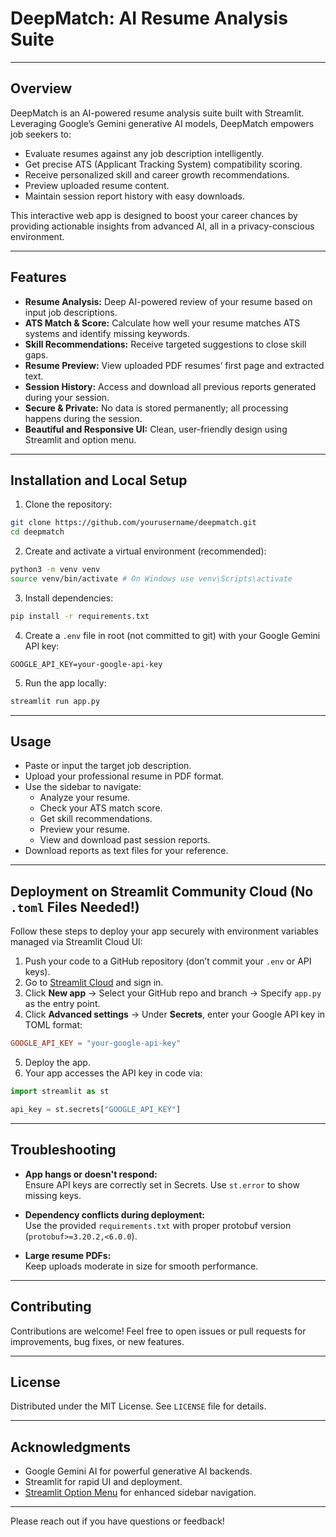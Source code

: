 # DeepMatch: AI Resume Analysis Suite

---

## Overview

DeepMatch is an AI-powered resume analysis suite built with Streamlit. Leveraging Google’s Gemini generative AI models, DeepMatch empowers job seekers to:

- Evaluate resumes against any job description intelligently.
- Get precise ATS (Applicant Tracking System) compatibility scoring.
- Receive personalized skill and career growth recommendations.
- Preview uploaded resume content.
- Maintain session report history with easy downloads.

This interactive web app is designed to boost your career chances by providing actionable insights from advanced AI, all in a privacy-conscious environment.

---

## Features

- **Resume Analysis:** Deep AI-powered review of your resume based on input job descriptions.
- **ATS Match & Score:** Calculate how well your resume matches ATS systems and identify missing keywords.
- **Skill Recommendations:** Receive targeted suggestions to close skill gaps.
- **Resume Preview:** View uploaded PDF resumes’ first page and extracted text.
- **Session History:** Access and download all previous reports generated during your session.
- **Secure & Private:** No data is stored permanently; all processing happens during the session.
- **Beautiful and Responsive UI:** Clean, user-friendly design using Streamlit and option menu.

---

## Installation and Local Setup

1. Clone the repository:

```bash
git clone https://github.com/yourusername/deepmatch.git
cd deepmatch
```

2. Create and activate a virtual environment (recommended):

```bash
python3 -m venv venv
source venv/bin/activate # On Windows use venv\Scripts\activate
```

3. Install dependencies:

```bash
pip install -r requirements.txt
```

4. Create a `.env` file in root (not committed to git) with your Google Gemini API key:

```env
GOOGLE_API_KEY=your-google-api-key
```

5. Run the app locally:

```bash
streamlit run app.py
```

---

## Usage

- Paste or input the target job description.
- Upload your professional resume in PDF format.
- Use the sidebar to navigate:
  - Analyze your resume.
  - Check your ATS match score.
  - Get skill recommendations.
  - Preview your resume.
  - View and download past session reports.
- Download reports as text files for your reference.

---

## Deployment on Streamlit Community Cloud (No `.toml` Files Needed!)

Follow these steps to deploy your app securely with environment variables managed via Streamlit Cloud UI:

1. Push your code to a GitHub repository (don’t commit your `.env` or API keys).
2. Go to [Streamlit Cloud](https://streamlit.io/cloud) and sign in.
3. Click **New app** → Select your GitHub repo and branch → Specify `app.py` as the entry point.
4. Click **Advanced settings** → Under **Secrets**, enter your Google API key in TOML format:

```toml
GOOGLE_API_KEY = "your-google-api-key"
```

5. Deploy the app.
6. Your app accesses the API key in code via:

```python
import streamlit as st

api_key = st.secrets["GOOGLE_API_KEY"]
```

---

## Troubleshooting

- **App hangs or doesn't respond:**  
  Ensure API keys are correctly set in Secrets. Use `st.error` to show missing keys.

- **Dependency conflicts during deployment:**  
  Use the provided `requirements.txt` with proper protobuf version (`protobuf>=3.20.2,<6.0.0`).

- **Large resume PDFs:**  
  Keep uploads moderate in size for smooth performance.

---

## Contributing

Contributions are welcome! Feel free to open issues or pull requests for improvements, bug fixes, or new features.

---

## License

Distributed under the MIT License. See `LICENSE` file for details.

---

## Acknowledgments

- Google Gemini AI for powerful generative AI backends.
- Streamlit for rapid UI and deployment.
- [Streamlit Option Menu](https://github.com/victoryhb/streamlit-option-menu) for enhanced sidebar navigation.

---

Please reach out if you have questions or feedback!
